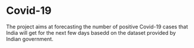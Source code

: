# Covid-19
The project aims at forecasting the number of positive Covid-19 cases that India will get for the next few days basedd on the dataset provided by Indian government.
